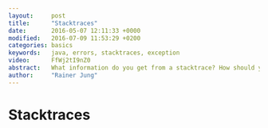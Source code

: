 ```yaml
---
layout:     post
title:      "Stacktraces"
date:       2016-05-07 12:11:33 +0000
modified:   2016-07-09 11:53:29 +0200
categories: basics
keywords:   java, errors, stacktraces, exception
video:      FfWj2tI9nZ0
abstract:   What information do you get from a stacktrace? How should you read the stacktrace?
author:     "Rainer Jung"
---
```

Stacktraces
===========
